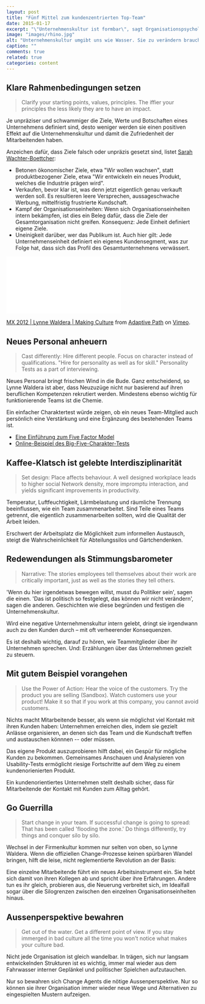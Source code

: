 ```yaml
---
layout: post
title: "Fünf Mittel zum kundenzentrierten Top-Team"
date: 2015-01-17
excerpt: "\"Unternehmenskultur ist formbar\", sagt Organisationspsychologin Lynne Waldera. Wer etwas in (s)einem Unternehmen bewirken will, tut gut daran ihre fünf Taktiken zu beherzigen."
image: "images/rhino.jpg"
alt: "Unternehmenskultur umgibt uns wie Wasser. Sie zu verändern braucht Kraft und Zeit."
caption: ""
comments: true
related: true
categories: content
---
```


## Klare Rahmenbedingungen setzen

> Clarify your starting points, values, principles. The iffier your principles the less likely they are to have an impact.

Je unpräziser und schwammiger die Ziele, Werte und Botschaften eines Unternehmens definiert sind, desto weniger werden sie einen positiven Effekt auf die Unternehmenskultur und damit die Zufriedenheit der Mitarbeitenden haben.

Anzeichen dafür, dass Ziele falsch oder unpräzis gesetzt sind, listet [Sarah Wachter-Boettcher](/inhalte-fuer-ueberall):

- Betonen ökonomischer Ziele, etwa "Wir wollen wachsen", statt produktbezogener Ziele, etwa "Wir entwickeln ein neues Produkt, welches die Industrie prägen wird".
- Verkaufen, bevor klar ist, was denn jetzt eigentlich genau verkauft werden soll. Es resultieren leere Versprechen, aussageschwache Werbung, mittelfristig frustrierte Kundschaft.
- Kampf der Organisationseinheiten: Wenn sich Organisationseinheiten intern bekämpfen, ist dies ein Beleg dafür, dass die Ziele der Gesamtorganisation nicht greifen. Konsequenz: Jede Einheit definiert eigene Ziele.
- Uneinigkeit darüber, wer das Publikum ist. Auch hier gilt: Jede Unternehmenseinheit definiert ein eigenes Kundensegment, was zur Folge hat, dass sich das Profil des Gesamtunternehmens verwässert.

<div class="frame">
	<iframe src="//player.vimeo.com/video/46048160"  frameborder="0" webkitallowfullscreen mozallowfullscreen allowfullscreen></iframe> 
	<p>
		<a href="http://vimeo.com/46048160">MX 2012 | Lynne Waldera | Making Culture</a> from <a href="http://vimeo.com/adaptivepath">Adaptive Path</a> on <a href="https://vimeo.com">Vimeo</a>.
	</p>
</div>

## Neues Personal anheuern

> Cast differently: Hire different people. Focus on character instead of qualifications. "Hire for personality as well as for skill." Personality Tests as a part of interviewing.

Neues Personal bringt frischen Wind in die Bude. Ganz entscheidend, so Lynne Waldera ist aber, dass Neuzuzüge nicht nur basierend auf ihren beruflichen Kompetenzen rekrutiert werden. Mindestens ebenso wichtig für funktionierende Teams ist die Chemie.

Ein einfacher Charaktertest würde zeigen, ob ein neues Team-Mitglied auch persönlich eine Verstärkung und eine Ergänzung des bestehenden Teams ist.

- [Eine Einführung zum Five Factor Model](http://psych.colorado.edu/~carey/Courses/PSYC5112/Readings/psnBig5_Mccrae03.pdf)
- [Online-Beispiel des Big-Five-Charakter-Tests](http://www.truity.com/test/big-five-personality-test)

## Kaffee-Klatsch ist gelebte Interdisziplinarität

> Set design: Place affects behaviour. A well designed workplace leads to higher social Network density, more impromptu interaction, and yields significant improvements in productivity.

Temperatur, Luftfeuchtigkeit, Lärmbelastung und räumliche Trennung beeinflussen, wie ein Team zusammenarbeitet. Sind Teile eines Teams getrennt, die eigentlich zusammenarbeiten sollten, wird die Qualität der Arbeit leiden. 

Erschwert der Arbeitsplatz die Möglichkeit zum informellen Austausch, steigt die Wahrscheinlichkeit für Abteilungssilos und Gärtchendenken.

## Redewendungen als Stimmungsbarometer

> Narrative: The stories employees tell themselves about their work are critically important, just as well as the stories they tell others.

'Wenn du hier irgendetwas bewegen willst, musst du Politiker sein', sagen die einen. 'Das ist politisch so festgelegt, das können wir nicht verändern', sagen die anderen. Geschichten wie diese begründen und festigen die Unternehmenskultur. 

Wird eine negative Unternehmenskultur intern gelebt, dringt sie irgendwann auch zu den Kunden durch – mit oft verheerender Konsequenzen.

Es ist deshalb wichtig, darauf zu hören, wie Teammitglieder über ihr Unternehmen sprechen. Und: Erzählungen über das Unternehmen gezielt zu steuern.

## Mit gutem Beispiel vorangehen

> Use the Power of Action: Hear the voice of the customers. Try the product you are selling (Sandbox). Watch customers use your product! Make it so that if you work at this company, you cannot avoid customers. 

Nichts macht Mitarbeitende besser, als wenn sie möglichst viel Kontakt mit ihren Kunden haben: Unternehmen erreichen dies, indem sie gezielt Anlässe organisieren, an denen sich das Team und die Kundschaft treffen und austauschen könnnen -- oder müssen.

Das eigene Produkt auszuprobieren hilft dabei, ein Gespür für mögliche Kunden zu bekommen. Gemeinsames Anschauen und Analysieren von Usability-Tests ermöglicht riesige Fortschritte auf dem Weg zu einem kundenorienierten Produkt.

Ein kundenorientiertes Unternehmen stellt deshalb sicher, dass für Mitarbeitende der Kontakt mit Kunden zum Alltag gehört.

## Go Guerrilla

> Start change in your team. If successful change is going to spread: That has been called 'flooding the zone.' Do things differently, try things and conquer silo by silo.

Wechsel in der Firmenkultur kommen nur selten von oben, so Lynne Waldera. Wenn die offiziellen Change-Prozesse keinen spürbaren Wandel bringen, hilft die leise, nicht reglementierte Revolution an der Basis: 

Eine einzelne Mitarbeitende führt ein neues Arbeitsinstrument ein. Sie hebt sich damit von ihren Kollegen ab und spricht über ihre Erfahrungen. Andere tun es ihr gleich, probieren aus, die Neuerung verbreitet sich, im Idealfall sogar über die Silogrenzen zwischen den einzelnen Organisationseinheiten hinaus.

## Aussenperspektive bewahren

> Get out of the water. Get a different point of view. If you stay immerged in bad culture all the time you won't notice what makes your culture bad.

Nicht jede Organisation ist gleich wandelbar. In trägen, sich nur langsam entwickelnden Strukturen ist es wichtig, immer mal wieder aus dem Fahrwasser interner Geplänkel und politischer Spielchen aufzutauchen.

Nur so bewahren sich Change Agents die nötige Aussenperspektive. Nur so können sie ihrer Organisation immer wieder neue Wege und Alternativen zu eingespielten Mustern aufzeigen.

